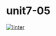 # unit7-05
[![linter](https://github.com/Amanda-Groulx/unit7-05/workflows/linter/badge.svg)](https://github.com/marketplace/actions/super-linter)

